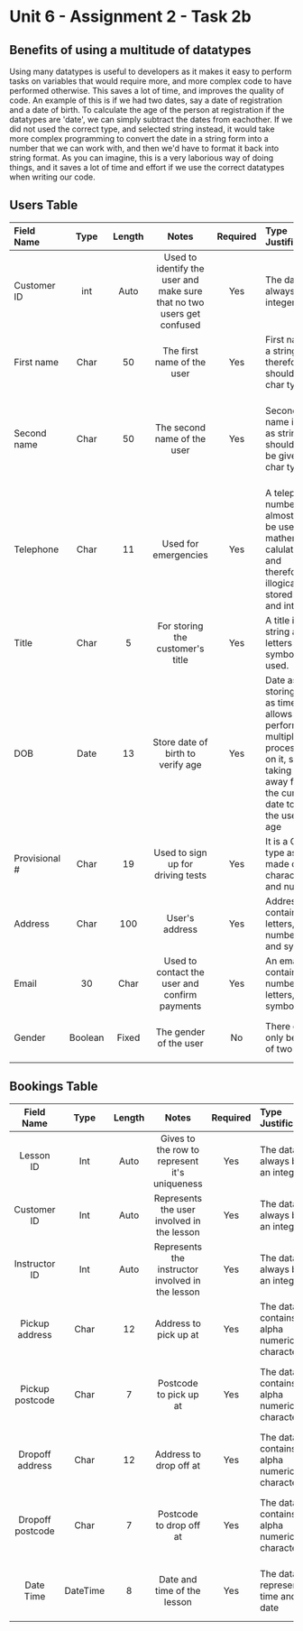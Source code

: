 Unit 6 - Assignment 2 - Task 2b
===============================

Benefits of using a multitude of datatypes
------------------------------------------
Using many datatypes is useful to developers as it makes it easy to perform tasks 
on variables that would require more, and more complex code to have performed 
otherwise. This saves a lot of time, and improves the quality of code. An example 
of this is if we had two dates, say a date of registration and a date of birth. 
To calculate the age of the person at registration if the datatypes are 'date', 
we can simply subtract the dates from eachother. If we did not used the correct 
type, and selected string instead, it would take more complex programming to 
convert the date in a string form into a number that we can work with, and then 
we'd have to format it back into string format. As you can imagine, this is a 
very laborious way of doing things, and it saves a lot of time and effort if we 
use the correct datatypes when writing our code.

Users Table
-----------

| Field Name 	| Type 		| Length| Notes 									| Required | Type Justification 						| Length Justification 												|
|:---------- 	|:-------------:|:-----:|:-----------------------------------------------------------------------------:|:---:|:------------------------------------------------------------------------|:--------------------------------------------------------------------------------------------------------------|
| Customer ID 	| int  		| Auto	| Used to identify the user and make sure that no two users get confused 	| Yes | The data will always be an integer 					| The data will increment automatically 									|
| First name 	| Char 		| 50	| The first name of the user    						| Yes | First name is a string, and therefore should use char type 		| 50 should be sufficient to fit a reasonable length name. 							|
| Second name 	| Char 		| 50	| The second name of the user   						| Yes | Second name is also as string and should also be given char type 	| 50 should be a suitable about of character for any reasonable sencond name. 					|
| Telephone 	| Char 		| 11 	| Used for emergencies       							| Yes | A telephone number will almost never be used in a mathematical calulation and therefore it is illogical to be stored as and integer. | 11 is the length of a standard phone number. 	|
| Title 	| Char 		| 5 	| For storing the customer's title						| Yes | A title is a string as only letters and symbols are used. 		| 5 is the longest a title can be including the '.' at the end. 						|
| DOB 		| Date 		| 13	| Store date of birth to verify age 						| Yes | Date as storing dates as time allows you to perform multiple processes on it, such as taking it away from the current date to get the user's age | If the time is stored in the UNIX time format, then 13 bytes should last a long time |
| Provisional # | Char 		| 19	| Used to sign up for driving tests 						| Yes | It is a Char type as it made of both characters and numbers 		| Length is the same as that on the licence.									|
| Address 	| Char 		| 100	| User's address 								| Yes | Address contains letters, numbers, and symbols 				| 100 chars should fit any address 										|
| Email 	| 30		| Char 	| Used to contact the user and confirm payments 				| Yes | An email can contain numbers, letters, and symbols. 			| 30 chars should fit any email address 									|
| Gender 	| Boolean	| Fixed | The gender of the user 							| No  | There can only be one of two values 					| Boolean values have a fixed length 										|

Bookings Table
---------------
| Field Name 		| Type 		| Length| Notes							| Required | Type Justification				| Length Justification						|
|:---------------------:|:-------------:| :---:	|:-----------------------------------------------------:|:---:|:------------------------------------------------|:--------------------------------------------------------------|	
| Lesson ID		| Int		| Auto	| Gives to the row to represent it's uniqueness		| Yes | The data will always be an integer		| The data will increment automatically 			|
| Customer ID		| Int		| Auto	| Represents the user involved in the lesson		| Yes | The data will always be an integer		| The data will be imported from another table			|
| Instructor ID		| Int		| Auto	| Represents the instructor involved in the lesson	| Yes | The data will always be an integer		| The data will be imported from another table			|
| Pickup address	| Char		| 12	| Address to pick up at					| Yes | The data contains alpha numeric characters	| The field will only contain an house number or name		|
| Pickup postcode	| Char		| 7	| Postcode to pick up at				| Yes | The data contains alpha numeric characters	| An UK postcode is 7 characters long, not including the space	|
| Dropoff address	| Char		| 12	| Address to drop off at				| Yes | The data contains alpha numeric characters	| The field will only contain an house number or name		|
| Dropoff postcode	| Char		| 7	| Postcode to drop off at				| Yes | The data contains alpha numeric characters	| An UK postcode is 7 characters long, not including the space	|
| Date Time		| DateTime	| 8	| Date and time of the lesson				| Yes | The data represents a time and date		| DateTime fields occupy 8 bytes of space			|


